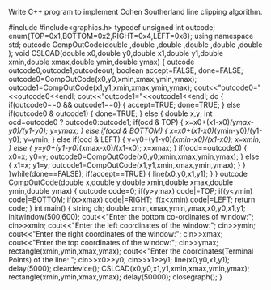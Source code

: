
Write C++ program to implement Cohen Southerland line clipping
algorithm.

#include<iostream> 
#include<graphics.h> 
typedef unsigned int outcode; 
enum{TOP=0x1,BOTTOM=0x2,RIGHT=0x4,LEFT=0x8}; 
using namespace std; 
outcode CompOutCode(double ,double ,double ,double ,double ,double ); 
void CSLCAD(double x0,double y0,double x1,double y1,double xmin,double xmax,double 
ymin,double ymax) 
{ 
outcode outcode0,outcode1,outcodeout; 
boolean accept=FALSE, done=FALSE; 
outcode0=CompOutCode(x0,y0,xmin,xmax,ymin,ymax); 
outcode1=CompOutCode(x1,y1,xmin,xmax,ymin,ymax); 
cout<<"outcode0="<<outcode0<<endl; 
cout<<"outcode1="<<outcode1<<endl; 
do 
{ 
if(outcode0==0 && outcode1==0) 
{ 
accept=TRUE; 
done=TRUE; 
} 
else if(outcode0 & outcode1) 
{ 
done=TRUE; 
} 
else 
{ 
double x,y; 
int ocd=outcode0 ? outcode0:outcode1; 
if(ocd & TOP) 
{ 
x=x0+(x1-x0)*(ymax-y0)/(y1-y0); 
y=ymax; 
} 
else if(ocd & BOTTOM) 
{ 
x=x0+(x1-x0)*(ymin-y0)/(y1-y0); 
y=ymin; 
} 
else if(ocd & LEFT) 
{ 
y=y0+(y1-y0)*(xmin-x0)/(x1-x0); 
x=xmin; 
} 
else 
{ 
y=y0+(y1-y0)*(xmax-x0)/(x1-x0); 
x=xmax; 
} 
if(ocd==outcode0) 
{ 
x0=x; 
y0=y; 
outcode0=CompOutCode(x0,y0,xmin,xmax,ymin,ymax); 
} 
else 
{ 
x1=x; 
y1=y; 
outcode1=CompOutCode(x1,y1,xmin,xmax,ymin,ymax); 
} 
} 
}while(done==FALSE); 
if(accept==TRUE) 
{ 
line(x0,y0,x1,y1); 
} 
} 
outcode CompOutCode(double x,double y,double xmin,double xmax,double ymin,double ymax) 
{ 
outcode code=0; 
if(y>ymax) 
code|=TOP; 
if(y<ymin) 
code|=BOTTOM; 
if(x>xmax) 
code|=RIGHT; 
if(x<xmin) 
code|=LEFT; 
return code; 
} 
int main() 
{ 
string ch; 
double xmin,xmax,ymin,ymax,x0,y0,x1,y1; 
initwindow(500,600); 
cout<<"Enter the bottom co-ordinates of window:"; 
cin>>xmin; 
cout<<"Enter the left coordinates of the window:"; 
cin>>ymin; 
cout<<"Enter the right coordinates of the window:"; 
cin>>xmax; 
cout<<"Enter the top coordinates of the window:"; 
cin>>ymax; 
rectangle(xmin,ymin,xmax,ymax); 
cout<<"Enter the coordinates(Terminal Points) of the line: "; 
cin>>x0>>y0; 
cin>>x1>>y1; 
line(x0,y0,x1,y1); 
delay(5000); 
cleardevice(); 
CSLCAD(x0,y0,x1,y1,xmin,xmax,ymin,ymax); 
rectangle(xmin,ymin,xmax,ymax); 
delay(50000); 
closegraph(); 
}
